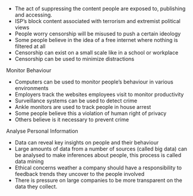 - The act of suppressing the content people are exposed to, publishing and accessing. 
- ISP’s block content associated with terrorism and extremist political views 
- People worry censorship will be misused to push a certain ideology 
- Some people believe in the idea of a free internet where nothing is filtered at all 
- Censorship can exist on a small scale like in a school or workplace 
- Censorship can be used to minimize distractions  

Monitor Behaviour 

- Computers can be used to monitor people’s behaviour in various environments 
- Employers track the websites employees visit to monitor productivity 
- Surveillance systems can be used to detect crime 
- Ankle monitors are used to track people in house arrest 
- Some people believe this a violation of human right of privacy 
- Others believe is it necessary to prevent crime 

Analyse Personal Information 

- Data can reveal key insights on people and their behaviour 
- Large amounts of data from a number of sources (called big data) can be analysed to make inferences about people, this process is called data mining 
- Ethical concerns weather a company should have a responsibility to feedback trends they uncover to the people involved 
- There is pressure on large companies to be more transparent on the data they collect.